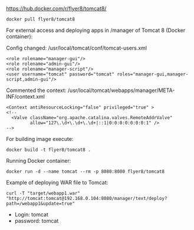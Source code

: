 https://hub.docker.com/r/flyer8/tomcat8/
```
docker pull flyer8/tomcat8
```
For external access and deploying apps in /manager of Tomcat 8 (Docker container):

Config changed: /usr/local/tomcat/conf/tomcat-users.xml
```
<role rolename="manager-gui"/>
<role rolename="admin-gui"/>
<role rolename="manager-script"/>
<user username="tomcat" password="tomcat" roles="manager-gui,manager-script,admin-gui"/>
```
Commented the context: /usr/local/tomcat/webapps/manager/META-INF/context.xml
```
<Context antiResourceLocking="false" privileged="true" >
<!--
  <Valve className="org.apache.catalina.valves.RemoteAddrValve"
         allow="127\.\d+\.\d+\.\d+|::1|0:0:0:0:0:0:0:1" />
-->
```
For building image execute:
```
docker build -t flyer8/tomcat8 .
```
Running Docker container:
```
docker run -d --name tomcat --rm -p 8080:8080 flyer8/tomcat8
```
Example of deploying WAR file to Tomcat:
```
curl -T "target/webapp1.war" "http://tomcat:tomcat@192.168.0.104:8080/manager/text/deploy?path=/webapp1&update=true"
```
- Login: tomcat
- password: tomcat
